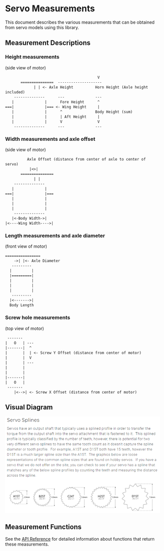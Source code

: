 # Servo Measurements

This document describes the various measurements that can be obtained from servo models using this library.

## Measurement Descriptions

### Height measurements

(side view of motor)

```text
                                          V
       ===============  --------------------
             | | <- Axle Height          Horn Height (Axle height included)
    --------------      ---              ---
   |              |      Fore Height      ^
===|              |=== <- Wing Height     |
   |              |      ^               Body Height (sum)
   |              |      | Aft Height     |
   |              |      V                V
    --------------      ---              ---
```

### Width measurements and axle offset

(side view of motor)

```text
          Axle Offset (distance from center of axle to center of servo)
           |<>|
       ===============
             | |
    --------------
   |              |
===|              |===
   |              |
   |              |
   |              |
    --------------
   |<-Body Width->|
|<----Wing Width---->|
```

### Length measurements and axle diameter

(front view of motor)

```text
================
    ->| |<- Axle Diameter
   ---------
  |         |
  |=========|
  |         |
  |         |
  |         |
   ---------
  |<------->|
  Body Length
```

### Screw hole measurements

(top view of motor)

```text
 -------
|   O   | ---
|-------|  ^
|       |  | <- Screw Y Offset (distance from center of motor)
|       |  V
|       | ---
|       |
|       |
|-------|
|   O   |
 -------
    |<-->| <- Screw X Offset (distance from center of motor)
```

## Visual Diagram

![Servo measurements diagram](images/servo_axle_sizing.png)

## Measurement Functions

See the [API Reference](api.md) for detailed information about functions that return these measurements.
